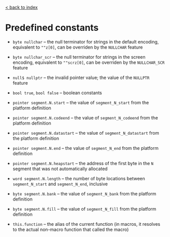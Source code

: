 [< back to index](../doc_index.md)

# Predefined constants

* `byte nullchar` – the null terminator for strings in the default encoding, equivalent to `""z[0]`, can be overriden by the `NULLCHAR` feature

* `byte nullchar_scr` – the null terminator for strings in the screen encoding, equivalent to `""scrz[0]`, can be overriden by the `NULLCHAR_SCR` feature

* `null$ nullptr` – the invalid pointer value; the value of the `NULLPTR` feature

* `bool true`, `bool false` – boolean constants

* `pointer segment.N.start` – the value of `segment_N_start` from the platform definition

* `pointer segment.N.codeend` – the value of `segment_N_codeend` from the platform definition

* `pointer segment.N.datastart` – the value of `segment_N_datastart` from the platform definition

* `pointer segment.N.end` – the value of `segment_N_end` from the platform definition

* `pointer segment.N.heapstart` – the address of the first byte in the `N` segment that was not automatically allocated

* `word segment.N.length` – the number of byte locations between `segment_N_start` and `segment_N_end`, inclusive

* `byte segment.N.bank` – the value of `segment_N_bank` from the platform definition

* `byte segment.N.fill` – the value of `segment_N_fill` from the platform definition

* `this.function` – the alias of the current function (in macros, it resolves to the actual non-macro function that called the macro)
